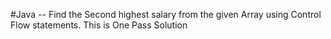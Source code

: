 #Java -- Find the Second highest salary from the given Array using Control Flow statements.
This is One Pass Solution
